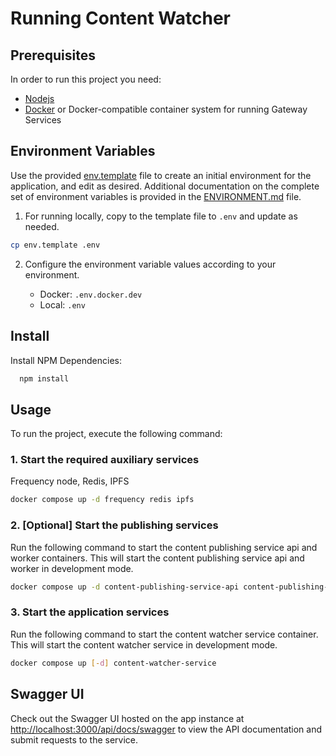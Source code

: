 <!-- TODO: Update for Builder Track, see: https://github.com/ProjectLibertyLabs/gateway/issues/630 -->
# Running Content Watcher

## Prerequisites

In order to run this project you need:

- [Nodejs](https://nodejs.org)
- [Docker](https://www.docker.com) or Docker-compatible container system for running Gateway Services

## Environment Variables

Use the provided [env.template](./env.template) file to create an initial environment for the application, and edit as desired. Additional documentation on the complete set of environment variables is provided in the [ENVIRONMENT.md](./ENVIRONMENT.md) file.

1. For running locally, copy to the template file to `.env` and update as needed.

```sh
cp env.template .env
```

2. Configure the environment variable values according to your environment.

   - Docker: `.env.docker.dev`
   - Local: `.env`

## Install

Install NPM Dependencies:

```sh
  npm install
```

## Usage

To run the project, execute the following command:

### 1. Start the required auxiliary services

Frequency node, Redis, IPFS

```sh
docker compose up -d frequency redis ipfs
```

### 2. [Optional] Start the publishing services

Run the following command to start the content publishing service api and worker containers. This will start the content publishing service api and worker in development mode.

```sh
docker compose up -d content-publishing-service-api content-publishing-service-worker
```

### 3. Start the application services

Run the following command to start the content watcher service container. This will start the content watcher service in development mode.

```sh
docker compose up [-d] content-watcher-service
```

## Swagger UI

Check out the Swagger UI hosted on the app instance at <http://localhost:3000/api/docs/swagger> to view the API documentation and submit requests to the service.
